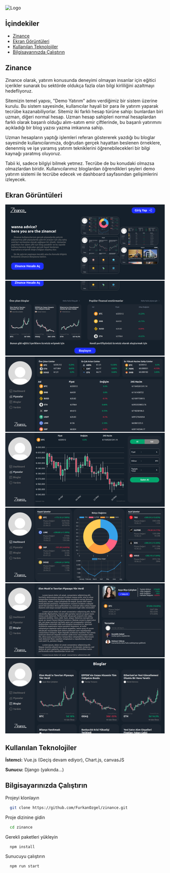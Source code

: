 ![Logo]([https://github.com/FurkanOzgel/zinance/blob/vue-conversion/screenshots/zinance_logo.jpeg?raw=true])


## İçindekiler

- [Zinance](#zinance)
- [Ekran Görüntüleri](#ekran-görüntüleri)
- [Kullanılan Teknolojiler](#kullanılan-teknolojiler)
- [Bilgisayarınızda Çalıştırın](#bilgisayarınızda-çalıştırın)

## Zinance

Zinance olarak, yatırım konusunda deneyimi olmayan insanlar için eğitici içerikler sunarak bu sektörde oldukça fazla olan bilgi kirliliğini azaltmayı hedefliyoruz. 

Sitemizin temel yapısı, "Demo Yatırım" adını verdiğimiz bir sistem üzerine kurulu. Bu sistem sayesinde, kullanıcılar hayali bir para ile yatırım yaparak tecrübe kazanabiliyorlar. Sitemiz iki farklı hesap türüne sahip: bunlardan biri uzman, diğeri normal hesap. Uzman hesap sahipleri normal hesaplardan farklı olarak başarılı olduğu alım-satım emir çiftlerinde, bu başarılı yatırımını açıkladığı bir blog yazısı yazma imkanına sahip.

Uzman hesapların yaptığı işlemleri referan göstererek yazdığı bu bloglar sayesinde kullanıcılarımıza, doğrudan gerçek hayattan beslenen örneklere, denenmiş ve işe yaramış yatırım tekniklerini öğrenebilecekleri bir bilgi kaynağı yaratmış oluyoruz.

Tabii ki, sadece bilgiyi bilmek yetmez. Tecrübe de bu konudaki olmazsa olmazlardan biridir. Kullanıcılarımız bloglardan öğrendikleri şeyleri demo yatırım sistemi ile tecrübe edecek ve dashboard sayfasından gelişimlerini izleyecek.

## Ekran Görüntüleri

<img src="https://github.com/FurkanOzgel/zinance/blob/main/screenshots/1.png?raw=true" alt="Uygulama Ekran Görüntüsü 1">

<img src="https://github.com/FurkanOzgel/zinance/blob/main/screenshots/2.png?raw=true" alt="Uygulama Ekran Görüntüsü 2">

<img src="https://github.com/FurkanOzgel/zinance/blob/main/screenshots/3.png?raw=true" alt="Uygulama Ekran Görüntüsü 3">

<img src="https://github.com/FurkanOzgel/zinance/blob/main/screenshots/4.png?raw=true" alt="Uygulama Ekran Görüntüsü 4">

<img src="https://github.com/FurkanOzgel/zinance/blob/main/screenshots/5.png?raw=true" alt="Uygulama Ekran Görüntüsü 5">

<img src="https://github.com/FurkanOzgel/zinance/blob/main/screenshots/6.png?raw=true" alt="Uygulama Ekran Görüntüsü 6">

<img src="https://github.com/FurkanOzgel/zinance/blob/main/screenshots/7.png?raw=true" alt="Uygulama Ekran Görüntüsü 7">


## Kullanılan Teknolojiler

**İstemci:** Vue.js (Geçiş devam ediyor), Chart.js, canvasJS

**Sunucu:** Django (yakında...)

## Bilgisayarınızda Çalıştırın

Projeyi klonlayın

```bash
  git clone https://github.com/FurkanOzgel/zinance.git
```

Proje dizinine gidin

```bash
  cd zinance
```

Gerekli paketleri yükleyin

```bash
  npm install
```

Sunucuyu çalıştırın

```bash
  npm run start
```

